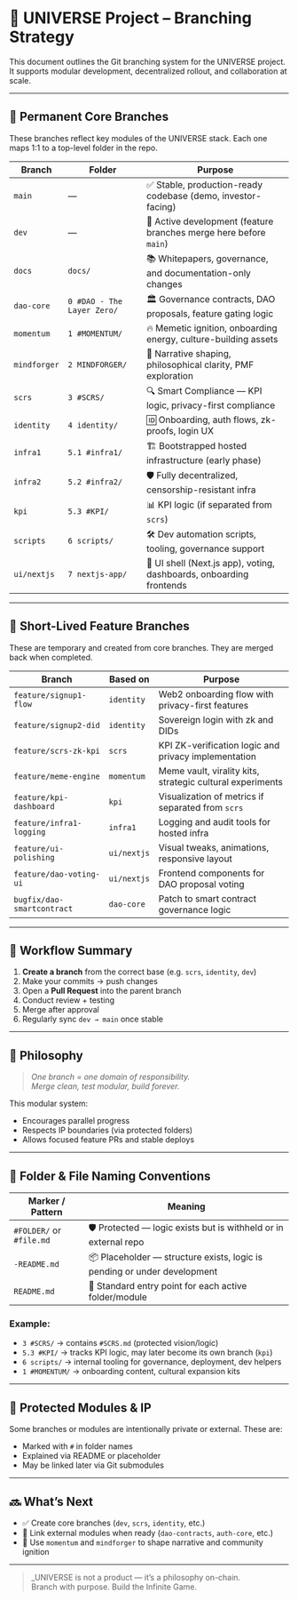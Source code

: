 # 🧬 UNIVERSE Project – Branching Strategy

This document outlines the Git branching system for the UNIVERSE project.  
It supports modular development, decentralized rollout, and collaboration at scale.

---

## 🔗 Permanent Core Branches

These branches reflect key modules of the UNIVERSE stack. Each one maps 1:1 to a top-level folder in the repo.

| Branch         | Folder                    | Purpose                                                                 |
|----------------|----------------------------|-------------------------------------------------------------------------|
| `main`         | —                          | ✅ Stable, production-ready codebase (demo, investor-facing)            |
| `dev`          | —                          | 🧪 Active development (feature branches merge here before `main`)       |
| `docs`         | `docs/`                    | 📚 Whitepapers, governance, and documentation-only changes              |
| `dao-core`     | `0 #DAO - The Layer Zero/` | 🏛️ Governance contracts, DAO proposals, feature gating logic            |
| `momentum`     | `1 #MOMENTUM/`             | 🔥 Memetic ignition, onboarding energy, culture-building assets         |
| `mindforger`   | `2 MINDFORGER/`            | 🧠 Narrative shaping, philosophical clarity, PMF exploration            |
| `scrs`         | `3 #SCRS/`                 | 🔍 Smart Compliance — KPI logic, privacy-first compliance               |
| `identity`     | `4 identity/`              | 🆔 Onboarding, auth flows, zk-proofs, login UX                          |
| `infra1`       | `5.1 #infra1/`             | 🏗️ Bootstrapped hosted infrastructure (early phase)                    |
| `infra2`       | `5.2 #infra2/`             | 🛡️ Fully decentralized, censorship-resistant infra                     |
| `kpi`          | `5.3 #KPI/`                | 📊 KPI logic (if separated from `scrs`)                                |
| `scripts`      | `6 scripts/`               | 🛠️ Dev automation scripts, tooling, governance support                 |
| `ui/nextjs`    | `7 nextjs-app/`            | 🎨 UI shell (Next.js app), voting, dashboards, onboarding frontends     |

---

## 🌱 Short-Lived Feature Branches

These are temporary and created from core branches. They are merged back when completed.

| Branch                      | Based on     | Purpose                                                       |
|-----------------------------|--------------|----------------------------------------------------------------|
| `feature/signup1-flow`      | `identity`   | Web2 onboarding flow with privacy-first features               |
| `feature/signup2-did`       | `identity`   | Sovereign login with zk and DIDs                               |
| `feature/scrs-zk-kpi`       | `scrs`       | KPI ZK-verification logic and privacy implementation           |
| `feature/meme-engine`       | `momentum`   | Meme vault, virality kits, strategic cultural experiments      |
| `feature/kpi-dashboard`     | `kpi`        | Visualization of metrics if separated from `scrs`              |
| `feature/infra1-logging`    | `infra1`     | Logging and audit tools for hosted infra                       |
| `feature/ui-polishing`      | `ui/nextjs`  | Visual tweaks, animations, responsive layout                   |
| `feature/dao-voting-ui`     | `ui/nextjs`  | Frontend components for DAO proposal voting                    |
| `bugfix/dao-smartcontract`  | `dao-core`   | Patch to smart contract governance logic                       |

---

## 🔁 Workflow Summary

1. **Create a branch** from the correct base (e.g. `scrs`, `identity`, `dev`)
2. Make your commits → push changes
3. Open a **Pull Request** into the parent branch
4. Conduct review + testing
5. Merge after approval
6. Regularly sync `dev → main` once stable

---

## 🧠 Philosophy

> _One branch = one domain of responsibility._  
> _Merge clean, test modular, build forever._

This modular system:
- Encourages parallel progress
- Respects IP boundaries (via protected folders)
- Allows focused feature PRs and stable deploys

---

## 📁 Folder & File Naming Conventions

| Marker / Pattern        | Meaning                                                                   |
|--------------------------|---------------------------------------------------------------------------|
| `#FOLDER/` or `#file.md` | 🛡️ Protected — logic exists but is withheld or in external repo           |
| `-README.md`             | 📦 Placeholder — structure exists, logic is pending or under development  |
| `README.md`              | 📘 Standard entry point for each active folder/module                     |

### Example:

- `3 #SCRS/` → contains `#SCRS.md` (protected vision/logic)
- `5.3 #KPI/` → tracks KPI logic, may later become its own branch (`kpi`)
- `6 scripts/` → internal tooling for governance, deployment, dev helpers
- `1 #MOMENTUM/` → onboarding content, cultural expansion kits

---

## 🔐 Protected Modules & IP

Some branches or modules are intentionally private or external. These are:
- Marked with `#` in folder names
- Explained via README or placeholder
- May be linked later via Git submodules

---

## 🔜 What’s Next

- ✅ Create core branches (`dev`, `scrs`, `identity`, etc.)
- 🔄 Link external modules when ready (`dao-contracts`, `auth-core`, etc.)
- 🚀 Use `momentum` and `mindforger` to shape narrative and community ignition

---

> _UNIVERSE is not a product — it’s a philosophy on-chain.  
> Branch with purpose. Build the Infinite Game.
